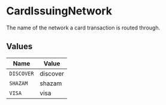 # CardIssuingNetwork

The name of the network a card transaction is routed through.


## Values

| Name       | Value      |
| ---------- | ---------- |
| `DISCOVER` | discover   |
| `SHAZAM`   | shazam     |
| `VISA`     | visa       |